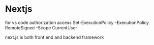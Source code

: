 # Nextjs

for vs code authorization access
Set-ExecutionPolicy -ExecutionPolicy RemoteSigned -Scope CurrentUser


next.js is both front end and backend framework